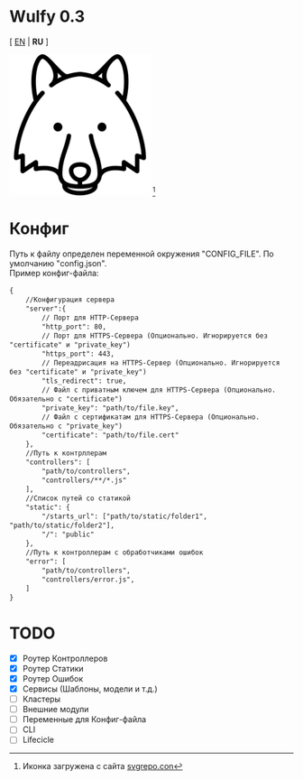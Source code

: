 # Wulfy 0.3
[ [EN](README.MD) | **RU** ]

<img src="public/icon.svg" width="250" title="Temporary icon Wulfy"/> [^1]

# Конфиг
Путь к файлу определен переменной окружения "CONFIG_FILE". По умолчанию "config.json".  
Пример конфиг-файла:
```jsonc
{
	//Конфигурация сервера
	"server":{
		// Порт для HTTP-Сервера
		"http_port": 80,
		// Порт для HTTPS-Сервера (Опционально. Игнорируется без "certificate" и "private_key")
		"https_port": 443,
		// Переадрисация на HTTPS-Сервер (Опционально. Игнорируется без "certificate" и "private_key")
		"tls_redirect": true,
		// Файл с приватным ключем для HTTPS-Сервера (Опционально. Обязательно с "certificate")
		"private_key": "path/to/file.key",
		// Файл с сертификатам для HTTPS-Сервера (Опционально. Обязательно с "private_key")
		"certificate": "path/to/file.cert"
	},
	//Путь к контрллерам
	"controllers": [
		"path/to/controllers",
		"controllers/**/*.js"
	],
	//Список путей со статикой
	"static": {
		"/starts_url": ["path/to/static/folder1", "path/to/static/folder2"],
		"/": "public"
	},
	//Путь к контроллерам с обработчиками ошибок
	"error": [
		"path/to/controllers",
		"controllers/error.js",
	]
}

```

# TODO
- [x] Роутер Контроллеров
- [x] Роутер Статики
- [x] Роутер Ошибок
- [x] Сервисы (Шаблоны, модели и т.д.)
- [ ] Кластеры
- [ ] Внешние модули
- [ ] Переменные для Конфиг-файла
- [ ] CLI
- [ ] Lifecicle

[^1]: Иконка загружена с сайта [svgrepo.con](https://www.svgrepo.com/svg/89615/wolf-head)
